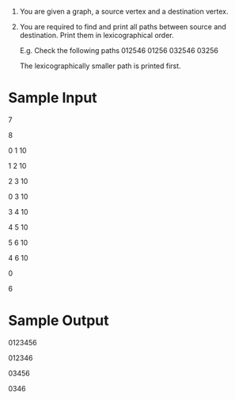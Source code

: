 1. You are given a graph, a source vertex and a destination vertex.
2. You are required to find and print all paths between source and destination. Print 
     them in lexicographical order.
    
    E.g. Check the following paths
             012546
             01256
             032546
             03256

    The lexicographically smaller path is printed first.


# Sample Input

7

8

0 1 10

1 2 10

2 3 10

0 3 10

3 4 10

4 5 10

5 6 10

4 6 10

0

6


# Sample Output

0123456

012346

03456

0346